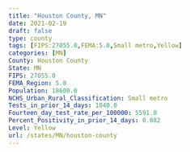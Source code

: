 ```yaml
---
title: "Houston County, MN"
date: 2021-02-19
draft: false
type: county
tags: [FIPS:27055.0,FEMA:5.0,Small metro,Yellow]
categories: [MN]
County: Houston County
State: MN
FIPS: 27055.0
FEMA_Region: 5.0
Population: 18600.0
NCHS_Urban_Rural_Classification: Small metro
Tests_in_prior_14_days: 1040.0
Fourteen_day_test_rate_per_100000: 5591.0
Percent_Positivity_in_prior_14_days: 0.082
Level: Yellow
url: /states/MN/houston-county
---
```



